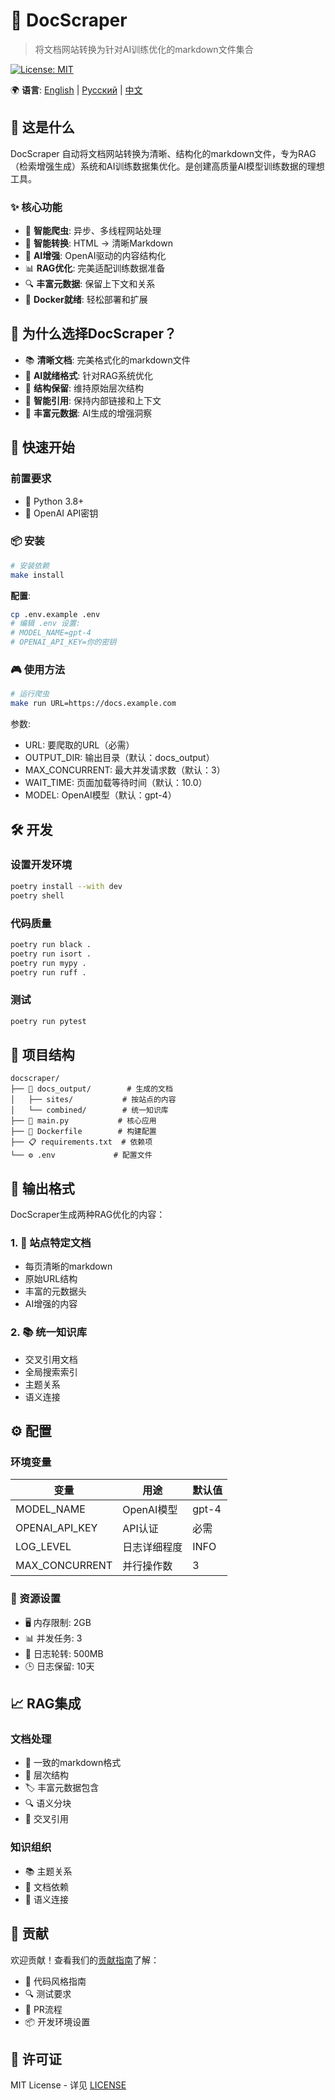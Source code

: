 # 🚀 DocScraper

> 将文档网站转换为针对AI训练优化的markdown文件集合

[![License: MIT](https://img.shields.io/badge/License-MIT-yellow.svg)](https://opensource.org/licenses/MIT)

🌍 **语言**: [English](README.md) | [Русский](README_ru.md) | [中文](README_zh.md)

## 🎯 这是什么

DocScraper 自动将文档网站转换为清晰、结构化的markdown文件，专为RAG（检索增强生成）系统和AI训练数据集优化。是创建高质量AI模型训练数据的理想工具。

### ✨ 核心功能

- 🔄 **智能爬虫**: 异步、多线程网站处理
- 📝 **智能转换**: HTML → 清晰Markdown
- 🧠 **AI增强**: OpenAI驱动的内容结构化
- 📊 **RAG优化**: 完美适配训练数据准备
- 🔍 **丰富元数据**: 保留上下文和关系
- 🐳 **Docker就绪**: 轻松部署和扩展

## 💫 为什么选择DocScraper？

- 📚 **清晰文档**: 完美格式化的markdown文件
- 🤖 **AI就绪格式**: 针对RAG系统优化
- 🌳 **结构保留**: 维持原始层次结构
- 🔗 **智能引用**: 保持内部链接和上下文
- 🎨 **丰富元数据**: AI生成的增强洞察

## 🚀 快速开始

### 前置要求

- 🐍 Python 3.8+
- 🔑 OpenAI API密钥

### 📦 安装

```bash
# 安装依赖
make install
```

**配置**:
```bash
cp .env.example .env
# 编辑 .env 设置:
# MODEL_NAME=gpt-4
# OPENAI_API_KEY=你的密钥
```

### 🎮 使用方法

```bash
# 运行爬虫
make run URL=https://docs.example.com
```

参数:
- URL: 要爬取的URL（必需）
- OUTPUT_DIR: 输出目录（默认：docs_output）
- MAX_CONCURRENT: 最大并发请求数（默认：3）
- WAIT_TIME: 页面加载等待时间（默认：10.0）
- MODEL: OpenAI模型（默认：gpt-4）


## 🛠 开发

### 设置开发环境
```bash
poetry install --with dev
poetry shell
```

### 代码质量
```bash
poetry run black .
poetry run isort .
poetry run mypy .
poetry run ruff .
```

### 测试
```bash
poetry run pytest
```

## 📁 项目结构

```plaintext
docscraper/
├── 📂 docs_output/        # 生成的文档
│   ├── sites/           # 按站点的内容
│   └── combined/        # 统一知识库
├── 📝 main.py           # 核心应用
├── 📄 Dockerfile        # 构建配置
├── 📋 requirements.txt  # 依赖项
└── ⚙️ .env             # 配置文件
```

## 🎨 输出格式

DocScraper生成两种RAG优化的内容：

### 1. 📑 站点特定文档
- 每页清晰的markdown
- 原始URL结构
- 丰富的元数据头
- AI增强的内容

### 2. 📚 统一知识库
- 交叉引用文档
- 全局搜索索引
- 主题关系
- 语义连接

## ⚙️ 配置

### 环境变量
| 变量 | 用途 | 默认值 |
|------|------|--------|
| MODEL_NAME | OpenAI模型 | gpt-4 |
| OPENAI_API_KEY | API认证 | 必需 |
| LOG_LEVEL | 日志详细程度 | INFO |
| MAX_CONCURRENT | 并行操作数 | 3 |

### 🔧 资源设置
- 🖥️ 内存限制: 2GB
- 📊 并发任务: 3
- 📝 日志轮转: 500MB
- 🕒 日志保留: 10天

## 📈 RAG集成

### 文档处理
- 📝 一致的markdown格式
- 🌳 层次结构
- 🏷️ 丰富元数据包含
- 🔍 语义分块
- 🔗 交叉引用

### 知识组织
- 📚 主题关系
- 🔄 文档依赖
- 🧩 语义连接

## 🤝 贡献

欢迎贡献！查看我们的[贡献指南](docs/CONTRIBUTING.md)了解：
- 📝 代码风格指南
- 🔍 测试要求
- 🚀 PR流程
- 📦 开发环境设置

## 📄 许可证

MIT License - 详见 [LICENSE](LICENSE)